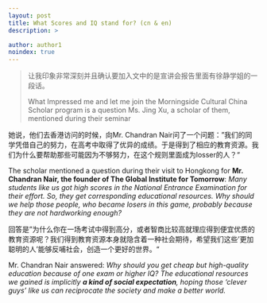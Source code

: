 ```yaml
---
layout: post
title: What Scores and IQ stand for? (cn & en)
description: >

author: author1
noindex: true
---
```


> 让我印象非常深刻并且确认要加入文中的是宣讲会报告里面有徐静学姐的一段话。
>
> What Impressed me and let me join the Morningside Cultural China Scholar program is a question Ms. Jing Xu, a scholar of them, mentioned during their seminar

她说，他们去香港访问的时候，向Mr. Chandran Nair问了一个问题：”我们的同学凭借自己的努力，在高考中取得了优异的成绩。于是得到了相应的教育资源。我们为什么要帮助那些可能因为不够努力，在这个规则里面成为losser的人？“

The scholar mentioned a question during their visit to Hongkong for **Mr. Chandran Nair, the founder of The Global Institute for Tomorrow**: *Many students like us got high scores in the National Entrance Examination for their effort. So, they get corresponding educational resources. Why should we help those people, who became losers in this game, probably because they are not hardworking enough?*

回答是”为什么你在一场考试中得到高分，或者智商比较高就理应得到便宜优质的教育资源呢？我们得到教育资源本身就隐含着一种社会期待，希望我们这些’更加聪明的人’能够反哺社会，创造一个更好的世界。“

Mr. Chandran Nair answered: *Why should you get cheap but high-quality education because of one exam or higher IQ? The educational resources we gained is implicitly **a kind of social expectation**, hoping those ‘clever guys’ like us can reciprocate the society and make a better world.*

[docs]: ../../docs/README.md

